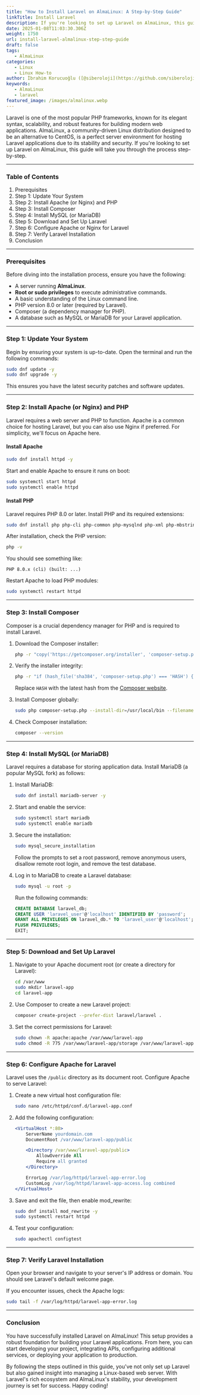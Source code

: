 ```yaml
---
title: "How to Install Laravel on AlmaLinux: A Step-by-Step Guide"
linkTitle: Install Laravel
description: If you're looking to set up Laravel on AlmaLinux, this guide will take you through the process step-by-step.
date: 2025-01-08T11:03:30.306Z
weight: 1750
url: install-laravel-almalinux-step-step-guide
draft: false
tags:
   - AlmaLinux
categories:
   - Linux
   - Linux How-to
author: İbrahim Korucuoğlu ([@siberoloji](https://github.com/siberoloji))
keywords:
   - AlmaLinux
   - laravel
featured_image: /images/almalinux.webp
---
```

Laravel is one of the most popular PHP frameworks, known for its elegant syntax, scalability, and robust features for building modern web applications. AlmaLinux, a community-driven Linux distribution designed to be an alternative to CentOS, is a perfect server environment for hosting Laravel applications due to its stability and security. If you're looking to set up Laravel on AlmaLinux, this guide will take you through the process step-by-step.

---

### **Table of Contents**

1. Prerequisites
2. Step 1: Update Your System
3. Step 2: Install Apache (or Nginx) and PHP
4. Step 3: Install Composer
5. Step 4: Install MySQL (or MariaDB)
6. Step 5: Download and Set Up Laravel
7. Step 6: Configure Apache or Nginx for Laravel
8. Step 7: Verify Laravel Installation
9. Conclusion

---

### **Prerequisites**

Before diving into the installation process, ensure you have the following:

- A server running **AlmaLinux**.
- **Root or sudo privileges** to execute administrative commands.
- A basic understanding of the Linux command line.
- PHP version 8.0 or later (required by Laravel).
- Composer (a dependency manager for PHP).
- A database such as MySQL or MariaDB for your Laravel application.

---

### **Step 1: Update Your System**

Begin by ensuring your system is up-to-date. Open the terminal and run the following commands:

```bash
sudo dnf update -y
sudo dnf upgrade -y
```

This ensures you have the latest security patches and software updates.

---

### **Step 2: Install Apache (or Nginx) and PHP**

Laravel requires a web server and PHP to function. Apache is a common choice for hosting Laravel, but you can also use Nginx if preferred. For simplicity, we'll focus on Apache here.

#### Install Apache

```bash
sudo dnf install httpd -y
```

Start and enable Apache to ensure it runs on boot:

```bash
sudo systemctl start httpd
sudo systemctl enable httpd
```

#### Install PHP

Laravel requires PHP 8.0 or later. Install PHP and its required extensions:

```bash
sudo dnf install php php-cli php-common php-mysqlnd php-xml php-mbstring php-json php-tokenizer php-curl php-zip -y
```

After installation, check the PHP version:

```bash
php -v
```

You should see something like:

```
PHP 8.0.x (cli) (built: ...)
```

Restart Apache to load PHP modules:

```bash
sudo systemctl restart httpd
```

---

### **Step 3: Install Composer**

Composer is a crucial dependency manager for PHP and is required to install Laravel.

1. Download the Composer installer:

   ```bash
   php -r "copy('https://getcomposer.org/installer', 'composer-setup.php');"
   ```

2. Verify the installer integrity:

   ```bash
   php -r "if (hash_file('sha384', 'composer-setup.php') === 'HASH') { echo 'Installer verified'; } else { echo 'Installer corrupt'; unlink('composer-setup.php'); } echo PHP_EOL;"
   ```

   Replace `HASH` with the latest hash from the [Composer website](https://getcomposer.org/download/).

3. Install Composer globally:

   ```bash
   sudo php composer-setup.php --install-dir=/usr/local/bin --filename=composer
   ```

4. Check Composer installation:

   ```bash
   composer --version
   ```

---

### **Step 4: Install MySQL (or MariaDB)**

Laravel requires a database for storing application data. Install MariaDB (a popular MySQL fork) as follows:

1. Install MariaDB:

   ```bash
   sudo dnf install mariadb-server -y
   ```

2. Start and enable the service:

   ```bash
   sudo systemctl start mariadb
   sudo systemctl enable mariadb
   ```

3. Secure the installation:

   ```bash
   sudo mysql_secure_installation
   ```

   Follow the prompts to set a root password, remove anonymous users, disallow remote root login, and remove the test database.

4. Log in to MariaDB to create a Laravel database:

   ```bash
   sudo mysql -u root -p
   ```

   Run the following commands:

   ```sql
   CREATE DATABASE laravel_db;
   CREATE USER 'laravel_user'@'localhost' IDENTIFIED BY 'password';
   GRANT ALL PRIVILEGES ON laravel_db.* TO 'laravel_user'@'localhost';
   FLUSH PRIVILEGES;
   EXIT;
   ```

---

### **Step 5: Download and Set Up Laravel**

1. Navigate to your Apache document root (or create a directory for Laravel):

   ```bash
   cd /var/www
   sudo mkdir laravel-app
   cd laravel-app
   ```

2. Use Composer to create a new Laravel project:

   ```bash
   composer create-project --prefer-dist laravel/laravel .
   ```

3. Set the correct permissions for Laravel:

   ```bash
   sudo chown -R apache:apache /var/www/laravel-app
   sudo chmod -R 775 /var/www/laravel-app/storage /var/www/laravel-app/bootstrap/cache
   ```

---

### **Step 6: Configure Apache for Laravel**

Laravel uses the `/public` directory as its document root. Configure Apache to serve Laravel:

1. Create a new virtual host configuration file:

   ```bash
   sudo nano /etc/httpd/conf.d/laravel-app.conf
   ```

2. Add the following configuration:

   ```apache
   <VirtualHost *:80>
       ServerName yourdomain.com
       DocumentRoot /var/www/laravel-app/public

       <Directory /var/www/laravel-app/public>
           AllowOverride All
           Require all granted
       </Directory>

       ErrorLog /var/log/httpd/laravel-app-error.log
       CustomLog /var/log/httpd/laravel-app-access.log combined
   </VirtualHost>
   ```

3. Save and exit the file, then enable mod_rewrite:

   ```bash
   sudo dnf install mod_rewrite -y
   sudo systemctl restart httpd
   ```

4. Test your configuration:

   ```bash
   sudo apachectl configtest
   ```

---

### **Step 7: Verify Laravel Installation**

Open your browser and navigate to your server's IP address or domain. You should see Laravel's default welcome page.

If you encounter issues, check the Apache logs:

```bash
sudo tail -f /var/log/httpd/laravel-app-error.log
```

---

### **Conclusion**

You have successfully installed Laravel on AlmaLinux! This setup provides a robust foundation for building your Laravel applications. From here, you can start developing your project, integrating APIs, configuring additional services, or deploying your application to production.

By following the steps outlined in this guide, you've not only set up Laravel but also gained insight into managing a Linux-based web server. With Laravel's rich ecosystem and AlmaLinux's stability, your development journey is set for success. Happy coding!
